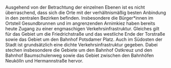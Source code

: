 Ausgehend von der Betrachtung der einzelnen Ebenen ist es nicht überraschend, dass sich die Orte mit der verhältnismäßig 
besten Anbindung in den zentralen Bezirken befinden. Insbesondere die Bürger*innen im Ortsteil 
<span class="marker-label" id="marker-label-gesundbrunnen">Gesundbrunnen</span>
und im angrenzenden <span class="marker-label" id="marker-label-arnimkiez">Arnimkiez</span> haben bereits heute Zugang zu einer
 engmaschigen Verkehrsinfrastruktur. 
Gleiches gilt für das Gebiet um die Friedrichstraße und das westliche Ende der 
<span class="marker-label" id="marker-label-torstrasse">Torstraße</span> sowie das Gebiet 
um den <span class="marker-label" id="marker-label-potsdamer-platz">Bahnhof Potsdamer Platz</span>. Auch im Südosten der Stadt ist
 grundsätzlich eine dichte Verkehrsinfrastruktur gegeben. Dabei stechen insbesondere die Gebiete um den 
 <span class="marker-label" id="marker-label-ostkreuz">Bahnhof Ostkreuz</span> und
  den <span class="marker-label" id="marker-label-baumschulenweg">Bahnhof Baumschulenweg</span> sowie das Gebiet zwischen den 
  <span class="marker-label" id="marker-label-neukoelln">Bahnhöfen Neukölln und Hermannstraße</span> hervor.
